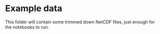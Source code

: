 # Example data

This folder will contain some trimmed down NetCDF files, just enough for the notebooks to run.
